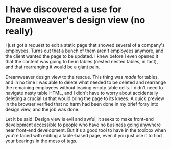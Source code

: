 # I have discovered a use for Dreamweaver's design view (no really)

I just got a request to edit a static page that showed several of a company's employees. Turns out that a bunch of them aren't employees anymore, and the client wanted the page to be updated. I knew before I even opened it that the content was going to be in tables (nested nested tables, in fact), and that rearranging it would be a giant pain.

Dreamweaver design view to the rescue. This thing was <em>made</em> for tables, and in no time I was able to delete what needed to be deleted and rearrange the remaining employees without leaving empty table cells. I didn't need to navigate nasty table HTML, and I didn't have to worry about accidentally deleting a crucial <code>td</code> that would bring the page to its knees. A quick preview in the browser verified that no harm had been done in my brief foray into design view, and the job was done.

Let it be said: Design view is evil and awful; it seeks to make front-end development accessible to people who have no business going anywhere near front-end development. But it's a good tool to have in the toolbox when you're faced with editing a table-based page, even if you just use it to find your bearings in the mess of tags.